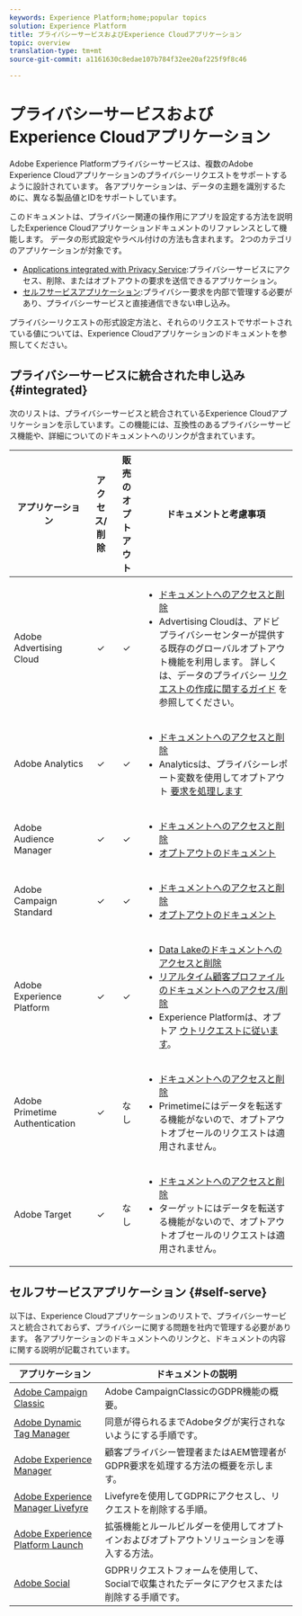 ```yaml
---
keywords: Experience Platform;home;popular topics
solution: Experience Platform
title: プライバシーサービスおよびExperience Cloudアプリケーション
topic: overview
translation-type: tm+mt
source-git-commit: a1161630c8edae107b784f32ee20af225f9f8c46

---
```



# プライバシーサービスおよびExperience Cloudアプリケーション

Adobe Experience Platformプライバシーサービスは、複数のAdobe Experience Cloudアプリケーションのプライバシーリクエストをサポートするように設計されています。 各アプリケーションは、データの主題を識別するために、異なる製品値とIDをサポートしています。

このドキュメントは、プライバシー関連の操作用にアプリを設定する方法を説明したExperience Cloudアプリケーションドキュメントのリファレンスとして機能します。 データの形式設定やラベル付けの方法も含まれます。 2つのカテゴリのアプリケーションが対象です。

* [Applications integrated with Privacy Service](#integrated):プライバシーサービスにアクセス、削除、またはオプトアウトの要求を送信できるアプリケーション。
* [セルフサービスアプリケーション](#self-serve):プライバシー要求を内部で管理する必要があり、プライバシーサービスと直接通信できない申し込み。

プライバシーリクエストの形式設定方法と、それらのリクエストでサポートされている値については、Experience Cloudアプリケーションのドキュメントを参照してください。

## プライバシーサービスに統合された申し込み {#integrated}

次のリストは、プライバシーサービスと統合されているExperience Cloudアプリケーションを示しています。この機能には、互換性のあるプライバシーサービス機能や、詳細についてのドキュメントへのリンクが含まれています。

| アプリケーション | アクセス/削除 | 販売のオプトアウト | ドキュメントと考慮事項 |
--- | :---: | :---: | ---
| Adobe Advertising Cloud | ✓ | ✓ | <ul><li>[ドキュメントへのアクセスと削除](https://docs.adobe.com/content/help/en/advertising-cloud/all/privacy/ad-cloud-gdpr.html) </li><li>Advertising Cloudは、アドビプライバシーセンターが提供する既存のグローバルオプトアウト機能を利用します。 詳しくは、データのプライバシー [リクエストの作成に関するガイド](https://docs.adobe.com/content/help/ja-JP/audience-manager/user-guide/overview/data-privacy/data-privacy-requests.html#opt-out-requests) を参照してください。</li></ul> |
| Adobe Analytics | ✓ | ✓ | <ul><li>[ドキュメントへのアクセスと削除](https://marketing.adobe.com/resources/help/en_US/analytics/gdpr/index.html)</li><li>Analyticsは、プライバシーレポート変数を使用してオプトアウト [要求を処理します](https://docs.adobe.com/content/help/ja-JP/analytics/admin/data-governance/consent-variables.html)</li></ul> |
| Adobe Audience Manager | ✓ | ✓ | <ul><li>[ドキュメントへのアクセスと削除](https://marketing.adobe.com/resources/help/en_US/aam/aam-gdpr.html)</li><li>[オプトアウトのドキュメント](https://docs.adobe.com/content/help/en/audience-manager/user-guide/features/declared-ids.html)</li></ul> |
| Adobe Campaign Standard | ✓ | ✓ | <ul><li>[ドキュメントへのアクセスと削除](https://docs.campaign.adobe.com/doc/standard/getting_started/en/ACS_GDPR.html)</li><li>[オプトアウトのドキュメント](../segmentation/honoring-opt-outs.md)</li></ul> |
| Adobe Experience Platform | ✓ | ✓ | <ul><li>[Data Lakeのドキュメントへのアクセスと削除](../catalog/privacy.md)</li><li>[リアルタイム顧客プロファイルのドキュメントへのアクセス/削除](../profile/privacy.md)</li><li>Experience Platformは、オプトア [ウトリクエストに従います](../segmentation/honoring-opt-outs.md)。</li></ul> |
| Adobe Primetime Authentication | ✓ | なし | <ul><li>[ドキュメントへのアクセスと削除](http://tve.helpdocsonline.com/how-to-make-a-privacy-request)</li><li>Primetimeにはデータを転送する機能がないので、オプトアウトオブセールのリクエストは適用されません。</li></ul> |
| Adobe Target | ✓ | なし | <ul><li>[ドキュメントへのアクセスと削除](https://marketing.adobe.com/resources/help/en_US/target/target/privacy-and-general-data-protection-regulation.html)</li><li>ターゲットにはデータを転送する機能がないので、オプトアウトオブセールのリクエストは適用されません。</li></ul> |

<!-- (To include once access/delete documentation is available)
Adobe Customer Attributes (CRS) | ✓ | N/A | <ul><li>Customer Attributes does not have the capability to transfer data, therefore opt-out-of-sale requests are not applicable.</li></ul>
-->

## セルフサービスアプリケーション {#self-serve}

以下は、Experience Cloudアプリケーションのリストで、プライバシーサービスと統合されておらず、プライバシーに関する問題を社内で管理する必要があります。 各アプリケーションのドキュメントへのリンクと、ドキュメントの内容に関する説明が記載されています。

| アプリケーション | ドキュメントの説明 |
| ------- | ----------- |
| [Adobe Campaign Classic](https://docs.campaign.adobe.com/doc/AC/getting_started/JA/ACC_GDPR.html) | Adobe CampaignClassicのGDPR機能の概要。 |
| [Adobe Dynamic Tag Manager](https://marketing.adobe.com/resources/help/ja_JP/dtm/opt-in.html) | 同意が得られるまでAdobeタグが実行されないようにする手順です。 |
| [Adobe Experience Manager](https://helpx.adobe.com/experience-manager/6-4/managing/using/gdpr-compliance.html) | 顧客プライバシー管理者またはAEM管理者がGDPR要求を処理する方法の概要を示します。 |
| [Adobe Experience Manager Livefyre](https://marketing.adobe.com/resources/help/en_US/livefyre/c_gdpr_compliance.html) | Livefyreを使用してGDPRにアクセスし、リクエストを削除する手順。 |
| [Adobe Experience Platform Launch](https://docs.adobelaunch.com/client-side-information/deploy-javascript-tags-to-opt-in-to-launch) | 拡張機能とルールビルダーを使用してオプトインおよびオプトアウトソリューションを導入する方法。 |
| [Adobe Social](https://marketing.adobe.com/resources/help/en_US/social/c_gdpr-request.html) | GDPRリクエストフォームを使用して、Socialで収集されたデータにアクセスまたは削除する手順です。 |